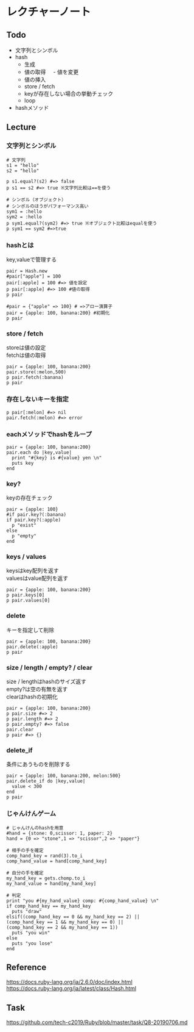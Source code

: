 # レクチャーノート

## Todo
 - 文字列とシンボル
 - hash
     - 生成
     - 値の取得
     - 値を変更
     - 値の挿入
     - store / fetch  
     - keyが存在しない場合の挙動チェック  
     - loop  
 - hashメソッド

## Lecture

### 文字列とシンボル
```
# 文字列
s1 = "hello"
s2 = "hello"

p s1.equal?(s2) #=> false
p s1 == s2 #=> true ※文字列比較は==を使う

# シンボル（オブジェクト）
# シンボルのほうがパフォーマンス高い
sym1 = :hello
sym2 = :hello
p sym1.equal?(sym2) #=> true ※オブジェクト比較はequalを使う
p sym1 == sym2 #=>true
```

### hashとは
key,valueで管理する  
```
pair = Hash.new
#pair["apple"] = 100
pair[:apple] = 100 #=> 値を設定
p pair[:apple] #=> 100 #値の取得
p pair
```

```
#pair = {"apple" => 100} # =>アロー演算子
pair = {apple: 100, banana:200} #初期化
p pair 
```

### store / fetch
storeは値の設定  
fetchは値の取得  
```
pair = {apple: 100, banana:200}
pair.store(:melon,500)
p pair.fetch(:banana)
p pair
```

### 存在しないキーを指定
```
p pair[:melon] #=> nil
pair.fetch(:melon) #=> error
```

### eachメソッドでhashをループ
```
pair = {apple: 100, banana:200}
pair.each do |key,value|
  print "#{key} is #{value} yen \n"
  puts key
end
```

### key?
keyの存在チェック  
```
pair = {apple: 100}
#if pair.key?(:banana) 
if pair.key?(:apple) 
  p "exist"
else
  p "empty"
end
```

### keys / values
keysはkey配列を返す  
valuesはvalue配列を返す  
```
pair = {apple: 100, banana:200}
p pair.keys[0]
p pair.values[0]
```

### delete
キーを指定して削除  
```
pair = {apple: 100, banana:200}
pair.delete(:apple)
p pair
```

### size / length / empty? / clear
size / lengthはhashのサイズ返す  
empty?は空の有無を返す  
clearはhashの初期化  
```
pair = {apple: 100, banana:200}
p pair.size #=> 2 
p pair.length #=> 2
p pair.empty? #=> false
pair.clear
p pair #=> {}
```

### delete_if
条件にあうものを削除する  
```
pair = {apple: 100, banana:200, melon:500}
pair.delete_if do |key,value|
  value < 300
end
p pair
```

### じゃんけんゲーム
```
# じゃんけんのhashを用意
#hand = {stone: 0,scissor: 1, paper: 2}
hand = {0 => "stone",1 => "scissor",2 => "paper"}

# 相手の手を確定
comp_hand_key = rand(3).to_i 
comp_hand_value = hand[comp_hand_key]

# 自分の手を確定
my_hand_key = gets.chomp.to_i
my_hand_value = hand[my_hand_key]

# 判定
print "you #{my_hand_value} comp: #{comp_hand_value} \n"
if comp_hand_key == my_hand_key
  puts "draw"
elsif((comp_hand_key == 0 && my_hand_key == 2) ||
(comp_hand_key == 1 && my_hand_key == 0) ||
(comp_hand_key == 2 && my_hand_key == 1))
  puts "you win"
else
  puts "you lose"
end
```

## Reference
https://docs.ruby-lang.org/ja/2.6.0/doc/index.html  
https://docs.ruby-lang.org/ja/latest/class/Hash.html  

## Task
https://github.com/tech-c2019/Ruby/blob/master/task/Q8-20190706.md
